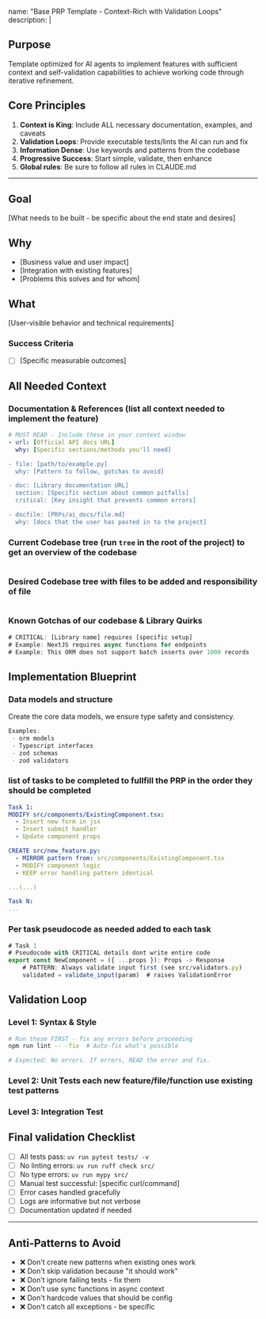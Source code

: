 name: "Base PRP Template - Context-Rich with Validation Loops"
description: |

## Purpose

Template optimized for AI agents to implement features with sufficient context and self-validation capabilities to achieve working code through iterative refinement.

## Core Principles

1. **Context is King**: Include ALL necessary documentation, examples, and caveats
2. **Validation Loops**: Provide executable tests/lints the AI can run and fix
3. **Information Dense**: Use keywords and patterns from the codebase
4. **Progressive Success**: Start simple, validate, then enhance
5. **Global rules**: Be sure to follow all rules in CLAUDE.md

---

## Goal

[What needs to be built - be specific about the end state and desires]

## Why

- [Business value and user impact]
- [Integration with existing features]
- [Problems this solves and for whom]

## What

[User-visible behavior and technical requirements]

### Success Criteria

- [ ] [Specific measurable outcomes]

## All Needed Context

### Documentation & References (list all context needed to implement the feature)

```yaml
# MUST READ - Include these in your context window
- url: [Official API docs URL]
  why: [Specific sections/methods you'll need]

- file: [path/to/example.py]
  why: [Pattern to follow, gotchas to avoid]

- doc: [Library documentation URL]
  section: [Specific section about common pitfalls]
  critical: [Key insight that prevents common errors]

- docfile: [PRPs/ai_docs/file.md]
  why: [docs that the user has pasted in to the project]
```

### Current Codebase tree (run `tree` in the root of the project) to get an overview of the codebase

```bash

```

### Desired Codebase tree with files to be added and responsibility of file

```bash

```

### Known Gotchas of our codebase & Library Quirks

```javascript
# CRITICAL: [Library name] requires [specific setup]
# Example: NextJS requires async functions for endpoints
# Example: This ORM does not support batch inserts over 1000 records
```

## Implementation Blueprint

### Data models and structure

Create the core data models, we ensure type safety and consistency.

```javascript
Examples:
 - orm models
 - Typescript interfaces
 - zod schemas
 - zod validators

```

### list of tasks to be completed to fullfill the PRP in the order they should be completed

```yaml
Task 1:
MODIFY src/components/ExistingComponent.tsx:
  - Insert new form in jsx
  - Insert submit handler
  - Update component props

CREATE src/new_feature.py:
  - MIRROR pattern from: src/components/ExistingComponent.tsx
  - MODIFY component logic
  - KEEP error handling pattern identical

...(...)

Task N:
...

```

### Per task pseudocode as needed added to each task

```javascript
# Task 1
# Pseudocode with CRITICAL details dont write entire code
export const NewComponent = ({ ...props }): Props -> Response
    # PATTERN: Always validate input first (see src/validators.py)
    validated = validate_input(param)  # raises ValidationError

```

## Validation Loop

### Level 1: Syntax & Style

```bash
# Run these FIRST - fix any errors before proceeding
npm run lint -- -fix  # Auto-fix what's possible

# Expected: No errors. If errors, READ the error and fix.
```

### Level 2: Unit Tests each new feature/file/function use existing test patterns

### Level 3: Integration Test

## Final validation Checklist

- [ ] All tests pass: `uv run pytest tests/ -v`
- [ ] No linting errors: `uv run ruff check src/`
- [ ] No type errors: `uv run mypy src/`
- [ ] Manual test successful: [specific curl/command]
- [ ] Error cases handled gracefully
- [ ] Logs are informative but not verbose
- [ ] Documentation updated if needed

---

## Anti-Patterns to Avoid

- ❌ Don't create new patterns when existing ones work
- ❌ Don't skip validation because "it should work"
- ❌ Don't ignore failing tests - fix them
- ❌ Don't use sync functions in async context
- ❌ Don't hardcode values that should be config
- ❌ Don't catch all exceptions - be specific
